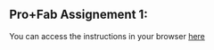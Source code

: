 ## Pro+Fab Assignement 1: 

You can access the instructions in your browser [here](https://htmlpreview.github.io/?https://github.com/nembrinj/protofablab/blob/main/2025/assignments/AN_01/AN_01_ROS-Tbot3-Install.html)
